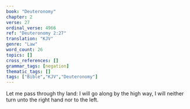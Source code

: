 ```yaml
---
book: "Deuteronomy"
chapter: 2
verse: 27
ordinal_verse: 4966
ref: "Deuteronomy 2:27"
translation: "KJV"
genre: "Law"
word_count: 26
topics: []
cross_references: []
grammar_tags: [negation]
thematic_tags: []
tags: ["Bible","KJV","Deuteronomy"]
---
```

Let me pass through thy land: I will go along by the high way, I will neither turn unto the right hand nor to the left.

